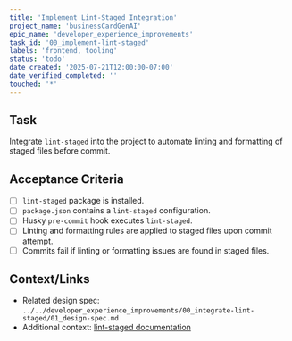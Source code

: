```yaml
---
title: 'Implement Lint-Staged Integration'
project_name: 'businessCardGenAI'
epic_name: 'developer_experience_improvements'
task_id: '00_implement-lint-staged'
labels: 'frontend, tooling'
status: 'todo'
date_created: '2025-07-21T12:00:00-07:00'
date_verified_completed: ''
touched: '*'
---
```


## Task

Integrate `lint-staged` into the project to automate linting and formatting of staged files before commit.

## Acceptance Criteria

- [ ] `lint-staged` package is installed.
- [ ] `package.json` contains a `lint-staged` configuration.
- [ ] Husky `pre-commit` hook executes `lint-staged`.
- [ ] Linting and formatting rules are applied to staged files upon commit attempt.
- [ ] Commits fail if linting or formatting issues are found in staged files.

## Context/Links

- Related design spec: `../../developer_experience_improvements/00_integrate-lint-staged/01_design-spec.md`
- Additional context: [lint-staged documentation](https://github.com/lint-staged/lint-staged)
